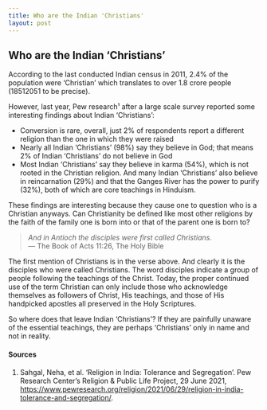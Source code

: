 ```yaml
---
title: Who are the Indian 'Christians'
layout: post
---
```




## Who are the Indian ‘Christians’


According to the last conducted Indian census in 2011, 2.4% of the population were ‘Christian’ which translates to over 1.8 crore people (18512051 to be precise).

However, last year, Pew research¹ after a large scale survey reported some interesting findings about Indian ‘Christians’:

* Conversion is rare, overall, just 2% of respondents report a different religion than the one in which they were raised
* Nearly all Indian ‘Christians’ (98%) say they believe in God; that means 2% of Indian ‘Christians’ do not believe in God
* Most Indian ‘Christians’ say they believe in karma (54%), which is not rooted in the Christian religion. And many Indian ‘Christians’ also believe in reincarnation (29%) and that the Ganges River has the power to purify (32%), both of which are core teachings in Hinduism.

These findings are interesting because they cause one to question who is a Christian anyways. Can Christianity be defined like most other religions by the faith of the family one is born into or that of the parent one is born to?

> *And in Antioch the disciples were first called Christians.* <br>— The Book of Acts 11:26, The Holy Bible

The first mention of Christians is in the verse above. And clearly it is the disciples who were called Christians. The word disciples indicate a group of people following the teachings of the Christ. Today, the proper continued use of the term Christian can only include those who acknowledge themselves as followers of Christ, His teachings, and those of His handpicked apostles all preserved in the Holy Scriptures.

So where does that leave Indian ‘Christians’? If they are painfully unaware of the essential teachings, they are perhaps ‘Christians’ only in name and not in reality.

#### Sources
1. Sahgal, Neha, et al. ‘Religion in India: Tolerance and Segregation’. Pew Research Center’s Religion & Public Life Project, 29 June 2021, <https://www.pewresearch.org/religion/2021/06/29/religion-in-india-tolerance-and-segregation/>.
 

